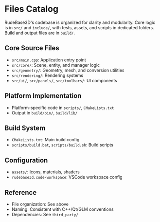 <!-- Generated: 2025-07-08 00:00:00 UTC -->

# Files Catalog

RudeBase3D's codebase is organized for clarity and modularity. Core logic is in `src/` and `include/`, with tests, assets, and scripts in dedicated folders. Build and output files are in `build/`.

## Core Source Files
- `src/main.cpp`: Application entry point
- `src/core/`: Scene, entity, and manager logic
- `src/geometry/`: Geometry, mesh, and conversion utilities
- `src/rendering/`: Rendering systems
- `src/ui/`, `src/panels/`, `src/toolbars/`: UI components

## Platform Implementation
- Platform-specific code in `scripts/`, `CMakeLists.txt`
- Output in `build/bin/`, `build/lib/`

## Build System
- `CMakeLists.txt`: Main build config
- `scripts/build.bat`, `scripts/build.sh`: Build scripts

## Configuration
- `assets/`: Icons, materials, shaders
- `rudebase3d.code-workspace`: VSCode workspace config

## Reference
- File organization: See above
- Naming: Consistent with C++/Qt/GLM conventions
- Dependencies: See `third_party/`
